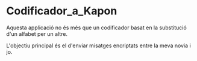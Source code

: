 # Codificador_a_Kapon
Aquesta applicació no és més que un codificador basat en la substitució d'un alfabet per un altre.

L'objectiu principal és el d'enviar misatges encriptats entre la meva novia i jo.
